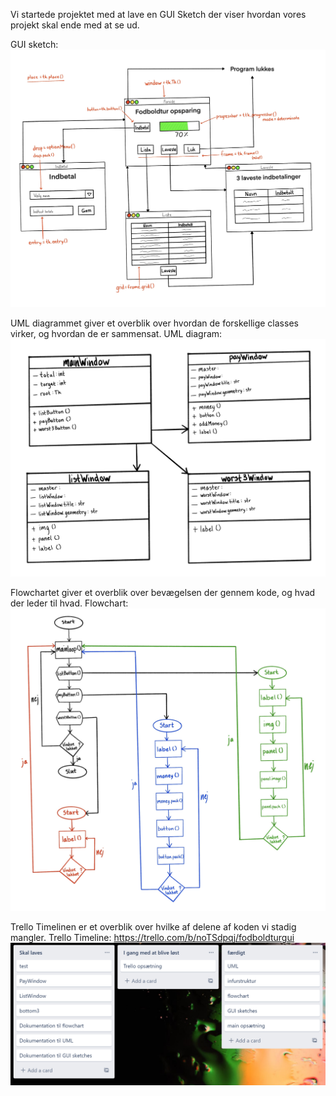 Vi startede projektet med at lave en GUI Sketch der viser hvordan vores projekt skal ende med at se ud.

GUI sketch:
![GUi sketch](Images/GUIsketch%231.jpg)

UML diagrammet giver et overblik over hvordan de forskellige classes virker, og hvordan de er sammensat.
UML diagram:
![UML diagram](Images/UMLdiagram%231.jpg)

Flowchartet giver et overblik over bevægelsen der gennem kode, og hvad der leder til hvad.
Flowchart:
![Flowchart](Images/Flowchart%231.jpg)

Trello Timelinen er et overblik over hvilke af delene af koden vi stadig mangler.
Trello Timeline: https://trello.com/b/noTSdpqj/fodboldturgui
![Trello Timeline](Images/TrelloTimeline.png)

